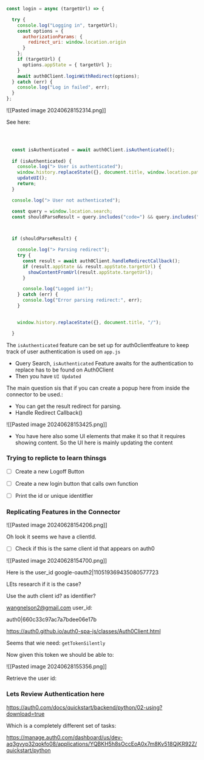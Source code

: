 



```js
const login = async (targetUrl) => {

  try {
    console.log("Logging in", targetUrl); 
    const options = {
      authorizationParams: {
        redirect_uri: window.location.origin
      }
    };
    if (targetUrl) {
      options.appState = { targetUrl };
    }
    await auth0Client.loginWithRedirect(options);
  } catch (err) {
    console.log("Log in failed", err);
  }
};
```




![[Pasted image 20240628152314.png]]



See here:

```js
  
  

  const isAuthenticated = await auth0Client.isAuthenticated();
  
  if (isAuthenticated) {
    console.log("> User is authenticated");
    window.history.replaceState({}, document.title, window.location.pathname);
    updateUI();
    return;
  }

  console.log("> User not authenticated");

  const query = window.location.search;
  const shouldParseResult = query.includes("code=") && query.includes("state=");

  

  if (shouldParseResult) {

    console.log("> Parsing redirect");
    try {
      const result = await auth0Client.handleRedirectCallback();
      if (result.appState && result.appState.targetUrl) {
        showContentFromUrl(result.appState.targetUrl);
      }

      console.log("Logged in!");
    } catch (err) {
      console.log("Error parsing redirect:", err);
    }
  

    window.history.replaceState({}, document.title, "/");

  }

```


The `isAuthenticated` feature can be set up for auth0clientfeature to keep track of user authentication is used on `app.js`

- Query Search,   `isAuthenticated` Feature awaits for the authentication to replace has to be found on Auth0Client
- Then you have `UI Updated`  

The main question sis that if you can create a popup here from inside the connector to be used.:

- You can get the result redirect for parsing.
- Handle Redirect Callback()

![[Pasted image 20240628153425.png]]

- You have here also some UI elements that make it so that it requires showing content. So the UI here is mainly updating the content
### Trying to replicte to learn thinsgs


- [ ] Create a new Logoff Button
- [ ] Create a new login button that calls own function
- [ ] Print the id or unique identitfier


### Replicating Features in the Connector 



![[Pasted image 20240628154206.png]]

Oh look it seems we have a clientId.

- [ ] Check if this is the same client id that appears on auth0

![[Pasted image 20240628154700.png]]

Here is the user_id google-oauth2|110519369435080577723

LEts research if it is the case?

Use the auth client id? as identifier?


wangnelson2@gmail.com
user_id:

auth0|660c33c97ac7a7bdee06e17b


https://auth0.github.io/auth0-spa-js/classes/Auth0Client.html


Seems that wie need: `getTokenSilently`


Now given this token we should be able to:

![[Pasted image 20240628155356.png]]

Retrieve the user id:

### Lets Review Authentication here

https://auth0.com/docs/quickstart/backend/python/02-using?download=true

Which is a completely different set of tasks:

https://manage.auth0.com/dashboard/us/dev-aq3gvyp32qokfo08/applications/YQBKH5h8sOccEoA0x7m8Kv518QjKR92Z/quickstart/python






